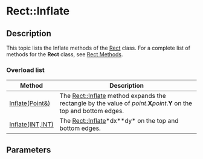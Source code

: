 # Rect::Inflate

## Description

This topic lists the
Inflate methods of the
[Rect](https://learn.microsoft.com/windows/desktop/api/gdiplustypes/nl-gdiplustypes-rect) class. For a complete list of methods for the
**Rect** class, see [Rect Methods](https://learn.microsoft.com/windows/desktop/gdiplus/-gdiplus-class-rect-methods).

### Overload list

| Method | Description |
| --- | --- |
| [Inflate(Point&)](https://learn.microsoft.com/windows/desktop/api/gdiplustypes/nf-gdiplustypes-rect-inflate(inconstpoint_)) | The [Rect::Inflate](https://learn.microsoft.com/windows/desktop/api/gdiplustypes/nf-gdiplustypes-rect-inflate(inconstpoint_)) method expands the rectangle by the value of *point*.**X***point*.**Y** on the top and bottom edges. |
| [Inflate(INT,INT)](https://learn.microsoft.com/previous-versions/ms534982(v=vs.85)) | The [Rect::Inflate](https://learn.microsoft.com/previous-versions/ms534982(v=vs.85))*dx**dy* on the top and bottom edges. |

## Parameters